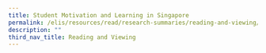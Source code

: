```yaml
---
title: Student Motivation and Learning in Singapore
permalink: /elis/resources/read/research-summaries/reading-and-viewing/student-motivation-learning-in-singapore/
description: ""
third_nav_title: Reading and Viewing
---
```

